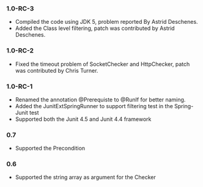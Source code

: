 ### 1.0-RC-3 ###
  * Compiled the code using JDK 5, problem reported By Astrid Deschenes.
  * Added the Class level filtering, patch was contributed by Astrid Deschenes.

### 1.0-RC-2 ###
  * Fixed the timeout problem of SocketChecker and HttpChecker, patch was contributed by Chris Turner.

### 1.0-RC-1 ###

  * Renamed the annotation @Prerequiste to @RunIf for better naming.
  * Added the JunitExtSpringRunner to support filtering test in the Spring-Junit test
  * Supported both the Junit 4.5 and Junit 4.4 framework

### 0.7 ###


  * Supported the Precondition

### 0.6 ###

  * Supported the string array as argument for the Checker